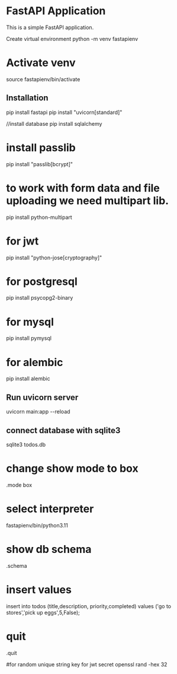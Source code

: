 # FastAPI Application

This is a simple FastAPI application.



Create virtual environment
python -m venv fastapienv

# Activate venv
source fastapienv/bin/activate


## Installation

pip install fastapi
pip install "uvicorn[standard]"

//install database
pip install sqlalchemy
# install passlib
pip install "passlib[bcrypt]"
# to work with form data and file uploading we need multipart lib.
pip install python-multipart
# for jwt 
pip install "python-jose[cryptography]"
# for postgresql
pip install psycopg2-binary
# for mysql
pip install pymysql
# for alembic
pip install alembic


## Run uvicorn server
uvicorn main:app --reload



## connect database with sqlite3
sqlite3 todos.db

# change show mode to box
.mode box


# select interpreter
fastapienv/bin/python3.11




# show db schema
.schema

# insert values
insert into todos (title,description, priority,completed) values ('go to stores','pick up eggs',5,False);

# quit
.quit


#for random unique string key for jwt secret
openssl rand -hex 32





